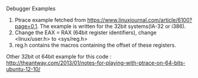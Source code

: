 Debugger Examples


1. Ptrace example fetched from https://www.linuxjournal.com/article/6100?page=0,1. The example is written for the 32bit systems(IA-32 or i386).
2. Change the EAX = RAX (64bit register identifiers), change <linux/user.h> to <sys/reg.h>
3. reg.h contains the macros containing the offset of these registers.

Other 32bit ot 64bit example for this code : http://theantway.com/2013/01/notes-for-playing-with-ptrace-on-64-bits-ubuntu-12-10/
